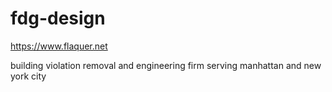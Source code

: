 # fdg-design


https://www.flaquer.net


building violation removal and engineering firm serving manhattan and new york city
